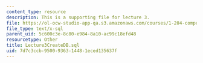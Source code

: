 ```yaml
---
content_type: resource
description: This is a supporting file for lecture 3.
file: https://ol-ocw-studio-app-qa.s3.amazonaws.com/courses/1-204-computer-algorithms-in-systems-engineering-spring-2010/7d7c3ccb9500936314481eced135637f_Lecture3CreateDB.sql
file_type: text/x-sql
parent_uid: 5c600c3e-8c80-e984-8a10-ac99c18efd48
resourcetype: Other
title: Lecture3CreateDB.sql
uid: 7d7c3ccb-9500-9363-1448-1eced135637f
---
```


